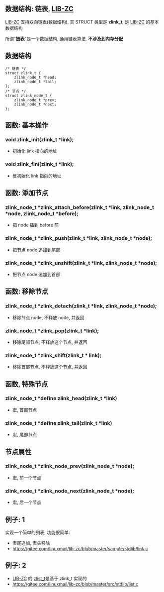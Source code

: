 <A name="readme_md" id="readme_md"></A>

## 数据结构: 链表, [LIB-ZC](https://gitee.com/linuxmail/lib-zc#readme_md)

[LIB-ZC](https://gitee.com/linuxmail/lib-zc#readme_md) 支持双向链表(数据结构),
其 STRUCT 类型是 **zlink_t**,
是 [LIB-ZC](https://gitee.com/linuxmail/lib-zc#readme_md) 的基本数据结构

所谓"**链表**"是一个数据结构, 通用链表算法. **不涉及到<s>内存分配</s>**

## 数据结构

```
/* 链表 */
struct zlink_t {
    zlink_node_t *head;
    zlink_node_t *tail;
};
/* 节点 */
struct zlink_node_t {
    zlink_node_t *prev;
    zlink_node_t *next;
};
```

## 函数: 基本操作

### void zlink_init(zlink_t *link);

* 初始化 link 指向的地址

### void zlink_fini(zlink_t *link);

* 反初始化 link 指向的地址

## 函数: 添加节点

### zlink_node_t *zlink_attach_before(zlink_t *link, zlink_node_t *node, zlink_node_t *before);

* 把 node 插到 before 前

### zlink_node_t *zlink_push(zlink_t *link, zlink_node_t *node);

* 把节点 node 追加到尾部

### zlink_node_t *zlink_unshift(zlink_t *link, zlink_node_t *node);

* 把节点 node 追加到首部 


## 函数: 移除节点

### zlink_node_t *zlink_detach(zlink_t *link, zlink_node_t *node);

* 移除节点 node, 不释放 node, 并返回

### zlink_node_t *zlink_pop(zlink_t *link);

* 移除尾部节点, 不释放这个节点, 并返回 

### zlink_node_t *zlink_shift(zlink_t * link);

* 移除首部节点, 不释放这个节点, 并返回 


## 函数, 特殊节点

### zlink_node_t *define zlink_head(zlink_t *link)

* 宏, 首部节点

### zlink_node_t *define zlink_tail(zlink_t *link)
* 宏, 尾部节点

## 节点属性

### zlink_node_t *zlink_node_prev(zlink_node_t *node);

* 宏, 前一个节点

### zlink_node_t *zlink_node_next(zlink_node_t *node);

* 宏, 后一个节点

## 例子: 1

实现一个简单的列表, 功能很简单:

* 表尾追加, 表头移除
* https://gitee.com/linuxmail/lib-zc/blob/master/sample/stdlib/link.c

## 例子: 2

* [LIB-ZC](https://gitee.com/linuxmail/lib-zc#readme_md) 的 [zlist_t](./list.md)是基于 zlink_t 实现的
* https://gitee.com/linuxmail/lib-zc/blob/master/src/stdlib/list.c

